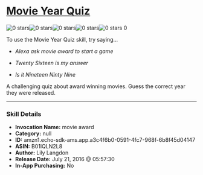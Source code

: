# [Movie Year Quiz](http://alexa.amazon.com/#skills/amzn1.echo-sdk-ams.app.a3c4f6b0-0591-4fc7-968f-6b8f45d04147)
![0 stars](../../images/ic_star_border_black_18dp_1x.png)![0 stars](../../images/ic_star_border_black_18dp_1x.png)![0 stars](../../images/ic_star_border_black_18dp_1x.png)![0 stars](../../images/ic_star_border_black_18dp_1x.png)![0 stars](../../images/ic_star_border_black_18dp_1x.png) 0

To use the Movie Year Quiz skill, try saying...

* *Alexa ask movie award to start a game*

* *Twenty Sixteen is my answer*

* *Is it Nineteen Ninty Nine*

A challenging quiz about award winning movies. Guess the correct year they were released.

***

### Skill Details

* **Invocation Name:** movie award
* **Category:** null
* **ID:** amzn1.echo-sdk-ams.app.a3c4f6b0-0591-4fc7-968f-6b8f45d04147
* **ASIN:** B01IQLN2L8
* **Author:** Lily Langdon
* **Release Date:** July 21, 2016 @ 05:57:30
* **In-App Purchasing:** No
